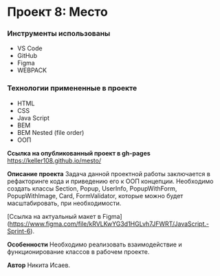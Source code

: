# Проект 8: Место

### Инструменты использованы

* VS Code
* GitHub
* Figma
* WEBPACK

### Технологии примененные в проекте

* HTML
* CSS
* Java Script
* BEM
* BEM Nested (file order)
* ООП

**Ссылка на опубликованный проект в gh-pages**
https://keller108.github.io/mesto/

**Описание проекта**
Задача данной проектной работы заключается в рефакторинге кода и приведению его к ООП концепции. Необходимо создать классы Section, Popup, UserInfo, PopupWithForm, PopupWithImage, Card, FormValidator, которые можно будет масштабировать, при необходимости.

[Ссылка на актуальный макет в Figma] (https://www.figma.com/file/kRVLKwYG3d1HGLvh7JFWRT/JavaScript.-Sprint-6).

**Особенности**
Необходимо реализовать взаимодействие и функционирование классов в рабочем проекте. 

**Автор**
Никита Исаев.
